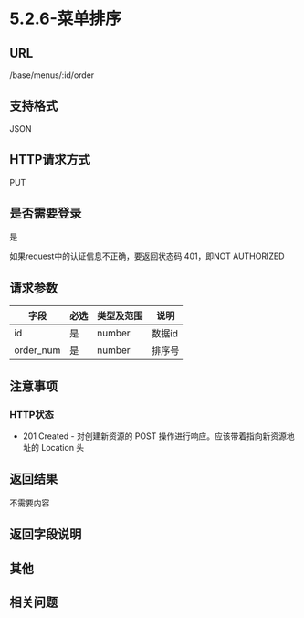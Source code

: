 # 5.2.6-菜单排序

## URL

/base/menus/:id/order

## 支持格式

JSON

## HTTP请求方式

PUT

## 是否需要登录

是

如果request中的认证信息不正确，要返回状态码 401，即NOT AUTHORIZED

## 请求参数

字段 | 必选 | 类型及范围 | 说明
----|------|----------|-------------
id              | 是   | number  | 数据id
order_num       | 是   | number  | 排序号

## 注意事项

### HTTP状态

- 201 Created - 对创建新资源的 POST 操作进行响应。应该带着指向新资源地址的 Location 头

## 返回结果

不需要内容

## 返回字段说明

## 其他

## 相关问题
